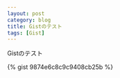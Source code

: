 ```yaml
---
layout: post
category: blog
title: Gistのテスト
tags: [Gist]
---
```

Gistのテスト

{% gist 9874e6c8c9c9408cb25b %}
